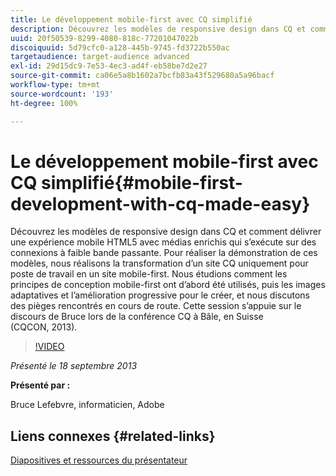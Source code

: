 ```yaml
---
title: Le développement mobile-first avec CQ simplifié
description: Découvrez les modèles de responsive design dans CQ et comment délivrer une expérience mobile HTML5 avec médias enrichis qui s’exécute sur des connexions à faible bande passante. Pour réaliser la démonstration de ces modèles, nous réalisons la transformation d’un site CQ uniquement pour poste de travail en un site mobile-first. Nous étudions comment les principes de conception mobile-first ont d’abord été utilisés, puis les images adaptatives et l’amélioration progressive pour le créer, et nous discutons des pièges rencontrés en cours de route. Cette session s’appuie sur le discours de Bruce lors de la conférence CQ à Bâle, en Suisse (CQCON, 2013).
uuid: 20f50539-8299-4080-818c-77201047022b
discoiquuid: 5d79cfc0-a128-445b-9745-fd3722b550ac
targetaudience: target-audience advanced
exl-id: 29d15dc9-7e53-4ec3-ad4f-eb58be7d2e27
source-git-commit: ca06e5a8b1602a7bcfb83a43f529680a5a96bacf
workflow-type: tm+mt
source-wordcount: '193'
ht-degree: 100%

---
```


# Le développement mobile-first avec CQ simplifié{#mobile-first-development-with-cq-made-easy}

Découvrez les modèles de responsive design dans CQ et comment délivrer une expérience mobile HTML5 avec médias enrichis qui s’exécute sur des connexions à faible bande passante. Pour réaliser la démonstration de ces modèles, nous réalisons la transformation d’un site CQ uniquement pour poste de travail en un site mobile-first. Nous étudions comment les principes de conception mobile-first ont d’abord été utilisés, puis les images adaptatives et l’amélioration progressive pour le créer, et nous discutons des pièges rencontrés en cours de route. Cette session s’appuie sur le discours de Bruce lors de la conférence CQ à Bâle, en Suisse (CQCON, 2013).

>[!VIDEO](https://video.tv.adobe.com/v/19572/?quality=9)

*Présenté le 18 septembre 2013*

**Présenté par :**

Bruce Lefebvre, informaticien, Adobe

## Liens connexes {#related-links}

[Diapositives et ressources du présentateur](http://brucelefebvre.com/blog/2013/09/18/cq-gems-mobile-first-development/)
